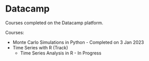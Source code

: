 # Datacamp
Courses completed on the Datacamp platform.

Courses:
* Monte Carlo Simulations in Python - Completed on 3 Jan 2023
* Time Series with R (Track)
  * Time Series Analysis in R - In Progress
